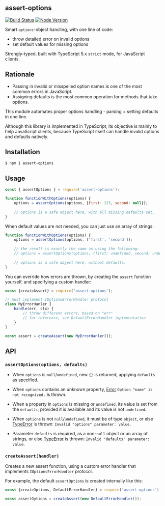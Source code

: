 assert-options
--------------

[![Build Status](https://github.com/vitaly-t/assert-options/actions/workflows/ci.yml/badge.svg)](https://github.com/vitaly-t/assert-options/actions/workflows/ci.yml)
[![Node Version](https://img.shields.io/badge/nodejs-18%20--%2022-green.svg?logo=node.js&style=flat)](https://nodejs.org)

Smart `options`-object handling, with one line of code:

* throw detailed error on invalid options
* set default values for missing options  

Strongly-typed, built with TypeScript 5.x `strict` mode, for JavaScript clients.

## Rationale

* Passing in invalid or misspelled option names is one of the most common errors in JavaScript.
* Assigning defaults is the most common operation for methods that take options.  

This module automates proper options handling - parsing + setting defaults in one line.

Although this library is implemented in TypeScript, its objective is mainly to help JavaScript clients,
because TypeScript itself can handle invalid options and defaults natively. 

## Installation

```
$ npm i assert-options
```

## Usage

```js
const { assertOptions } = require('assert-options');

function functionWithOptions(options) {
    options = assertOptions(options, {first: 123, second: null});
    
    // options is a safe object here, with all missing defaults set.
}
```

When default values are not needed, you can just use an array of strings:

```js
function functionWithOptions(options) {
    options = assertOptions(options, ['first', 'second']);
    
    // the result is exactly the same as using the following:
    // options = assertOptions(options, {first: undefined, second: undefined});
    
    // options is a safe object here, without defaults.
}
```

You can override how errors are thrown, by creating the `assert` function yourself,
and specifying a custom handler:

```js
const {createAssert} = require('assert-options');

// must implement IOptionsErrorHandler protocol
class MyErrorHanler {
    handle(err, ctx) {
        // throw different errors, based on "err"
        // for reference, see DefaultErrorHandler implementation 
    }
}

const assert = createAssert(new MyErrorHanler());
```

## API

### `assertOptions(options, defaults)` 

* When `options` is `null`/`undefined`, new `{}` is returned, applying `defaults` as specified.

* When `options` contains an unknown property, [Error] `Option "name" is not recognized.` is thrown.

* When a property in `options` is missing or `undefined`, its value is set from the `defaults`,
provided it is available and its value is not `undefined`.

* When `options` is not `null`/`undefined`, it must be of type `object`, or else [TypeError] is thrown:
`Invalid "options" parameter: value`.
  
* Parameter `defaults` is required, as a non-`null` object or an array of strings, or else [TypeError]
is thrown: `Invalid "defaults" parameter: value`.

### `createAssert(handler)`

Creates a new assert function, using a custom error handler that implements `IOptionsErrorHandler` protocol.

For example, the default `assertOptions` is created internally like this:

```js
const {createOptions, DefaultErrorHandler} = require('assert-options');

const assertOptions = createAssert(new DefaultErrorHandler());
``` 

[Error]:https://developer.mozilla.org/en-US/docs/Web/JavaScript/Reference/Global_Objects/Error
[TypeError]:https://developer.mozilla.org/en-US/docs/Web/JavaScript/Reference/Global_Objects/TypeError
